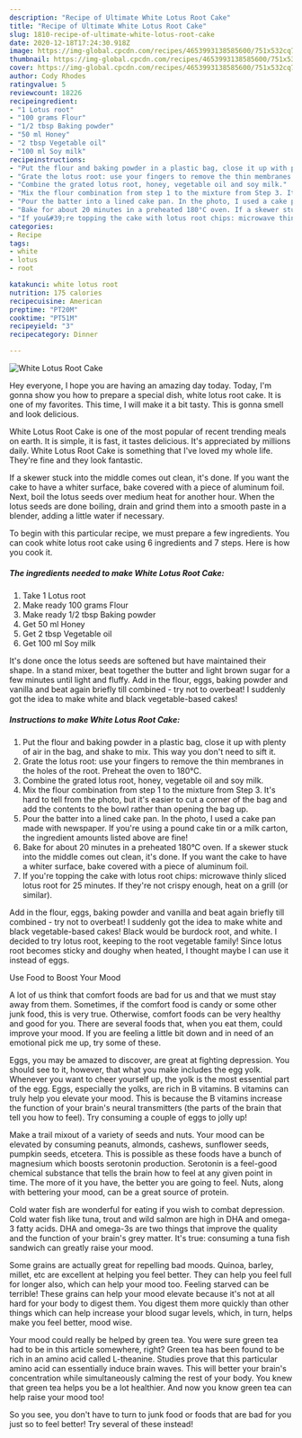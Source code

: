 ```yaml
---
description: "Recipe of Ultimate White Lotus Root Cake"
title: "Recipe of Ultimate White Lotus Root Cake"
slug: 1810-recipe-of-ultimate-white-lotus-root-cake
date: 2020-12-18T17:24:30.918Z
image: https://img-global.cpcdn.com/recipes/4653993138585600/751x532cq70/white-lotus-root-cake-recipe-main-photo.jpg
thumbnail: https://img-global.cpcdn.com/recipes/4653993138585600/751x532cq70/white-lotus-root-cake-recipe-main-photo.jpg
cover: https://img-global.cpcdn.com/recipes/4653993138585600/751x532cq70/white-lotus-root-cake-recipe-main-photo.jpg
author: Cody Rhodes
ratingvalue: 5
reviewcount: 18226
recipeingredient:
- "1 Lotus root"
- "100 grams Flour"
- "1/2 tbsp Baking powder"
- "50 ml Honey"
- "2 tbsp Vegetable oil"
- "100 ml Soy milk"
recipeinstructions:
- "Put the flour and baking powder in a plastic bag, close it up with plenty of air in the bag, and shake to mix. This way you don&#39;t need to sift it."
- "Grate the lotus root: use your fingers to remove the thin membranes in the holes of the root.  Preheat the oven to 180°C."
- "Combine the grated lotus root, honey, vegetable oil and soy milk."
- "Mix the flour combination from step 1 to the mixture from Step 3. It&#39;s hard to tell from the photo, but it&#39;s easier to cut a corner of the bag and add the contents to the bowl rather than opening the bag up."
- "Pour the batter into a lined cake pan. In the photo, I used a cake pan made with newspaper. If you&#39;re using a pound cake tin or a milk carton, the ingredient amounts listed above are fine!"
- "Bake for about 20 minutes in a preheated 180°C oven. If a skewer stuck into the middle comes out clean, it&#39;s done. If you want the cake to have a whiter surface, bake covered with a piece of aluminum foil."
- "If you&#39;re topping the cake with lotus root chips: microwave thinly sliced lotus root for 25 minutes. If they&#39;re not crispy enough, heat on a grill (or similar)."
categories:
- Recipe
tags:
- white
- lotus
- root

katakunci: white lotus root 
nutrition: 175 calories
recipecuisine: American
preptime: "PT20M"
cooktime: "PT51M"
recipeyield: "3"
recipecategory: Dinner

---
```



![White Lotus Root Cake](https://img-global.cpcdn.com/recipes/4653993138585600/751x532cq70/white-lotus-root-cake-recipe-main-photo.jpg)

Hey everyone, I hope you are having an amazing day today. Today, I'm gonna show you how to prepare a special dish, white lotus root cake. It is one of my favorites. This time, I will make it a bit tasty. This is gonna smell and look delicious.

White Lotus Root Cake is one of the most popular of recent trending meals on earth. It is simple, it is fast, it tastes delicious. It's appreciated by millions daily. White Lotus Root Cake is something that I've loved my whole life. They're fine and they look fantastic.

If a skewer stuck into the middle comes out clean, it&#39;s done. If you want the cake to have a whiter surface, bake covered with a piece of aluminum foil. Next, boil the lotus seeds over medium heat for another hour. When the lotus seeds are done boiling, drain and grind them into a smooth paste in a blender, adding a little water if necessary.


To begin with this particular recipe, we must prepare a few ingredients. You can cook white lotus root cake using 6 ingredients and 7 steps. Here is how you cook it.

<!--inarticleads1-->

##### The ingredients needed to make White Lotus Root Cake:

1. Take 1 Lotus root
1. Make ready 100 grams Flour
1. Make ready 1/2 tbsp Baking powder
1. Get 50 ml Honey
1. Get 2 tbsp Vegetable oil
1. Get 100 ml Soy milk


It&#39;s done once the lotus seeds are softened but have maintained their shape. In a stand mixer, beat together the butter and light brown sugar for a few minutes until light and fluffy. Add in the flour, eggs, baking powder and vanilla and beat again briefly till combined - try not to overbeat! I suddenly got the idea to make white and black vegetable-based cakes! 

<!--inarticleads2-->

##### Instructions to make White Lotus Root Cake:

1. Put the flour and baking powder in a plastic bag, close it up with plenty of air in the bag, and shake to mix. This way you don&#39;t need to sift it.
1. Grate the lotus root: use your fingers to remove the thin membranes in the holes of the root.  Preheat the oven to 180°C.
1. Combine the grated lotus root, honey, vegetable oil and soy milk.
1. Mix the flour combination from step 1 to the mixture from Step 3. It&#39;s hard to tell from the photo, but it&#39;s easier to cut a corner of the bag and add the contents to the bowl rather than opening the bag up.
1. Pour the batter into a lined cake pan. In the photo, I used a cake pan made with newspaper. If you&#39;re using a pound cake tin or a milk carton, the ingredient amounts listed above are fine!
1. Bake for about 20 minutes in a preheated 180°C oven. If a skewer stuck into the middle comes out clean, it&#39;s done. If you want the cake to have a whiter surface, bake covered with a piece of aluminum foil.
1. If you&#39;re topping the cake with lotus root chips: microwave thinly sliced lotus root for 25 minutes. If they&#39;re not crispy enough, heat on a grill (or similar).


Add in the flour, eggs, baking powder and vanilla and beat again briefly till combined - try not to overbeat! I suddenly got the idea to make white and black vegetable-based cakes! Black would be burdock root, and white. I decided to try lotus root, keeping to the root vegetable family! Since lotus root becomes sticky and doughy when heated, I thought maybe I can use it instead of eggs. 

Use Food to Boost Your Mood


A lot of us think that comfort foods are bad for us and that we must stay away from them. Sometimes, if the comfort food is candy or some other junk food, this is very true. Otherwise, comfort foods can be very healthy and good for you. There are several foods that, when you eat them, could improve your mood. If you are feeling a little bit down and in need of an emotional pick me up, try some of these.

Eggs, you may be amazed to discover, are great at fighting depression. You should see to it, however, that what you make includes the egg yolk. Whenever you want to cheer yourself up, the yolk is the most essential part of the egg. Eggs, especially the yolks, are rich in B vitamins. B vitamins can truly help you elevate your mood. This is because the B vitamins increase the function of your brain's neural transmitters (the parts of the brain that tell you how to feel). Try consuming a couple of eggs to jolly up!

Make a trail mixout of a variety of seeds and nuts. Your mood can be elevated by consuming peanuts, almonds, cashews, sunflower seeds, pumpkin seeds, etcetera. This is possible as these foods have a bunch of magnesium which boosts serotonin production. Serotonin is a feel-good chemical substance that tells the brain how to feel at any given point in time. The more of it you have, the better you are going to feel. Nuts, along with bettering your mood, can be a great source of protein.

Cold water fish are wonderful for eating if you wish to combat depression. Cold water fish like tuna, trout and wild salmon are high in DHA and omega-3 fatty acids. DHA and omega-3s are two things that improve the quality and the function of your brain's grey matter. It's true: consuming a tuna fish sandwich can greatly raise your mood. 

Some grains are actually great for repelling bad moods. Quinoa, barley, millet, etc are excellent at helping you feel better. They can help you feel full for longer also, which can help your mood too. Feeling starved can be terrible! These grains can help your mood elevate because it's not at all hard for your body to digest them. You digest them more quickly than other things which can help increase your blood sugar levels, which, in turn, helps make you feel better, mood wise.

Your mood could really be helped by green tea. You were sure green tea had to be in this article somewhere, right? Green tea has been found to be rich in an amino acid called L-theanine. Studies prove that this particular amino acid can essentially induce brain waves. This will better your brain's concentration while simultaneously calming the rest of your body. You knew that green tea helps you be a lot healthier. And now you know green tea can help raise your mood too!

So you see, you don't have to turn to junk food or foods that are bad for you just so to feel better! Try several of these instead!

